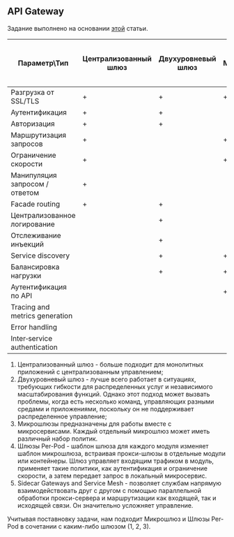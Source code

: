 ## API Gateway
Задание выполнено на основании [этой](https://www.nginx.com/blog/choosing-the-right-api-gateway-pattern/?__cf_chl_captcha_tk__=ed4062235a4eed746839ffaa4456039c320f9dec-1624120905-0-AYcP8ha43drdyJNKyF-DIGvZ1DR9YkX22Cl4O1eqj6VlImek5TI0LGefDCYx2x8nlce-REfCRIUyoqCAkDCcqNbjEPJCtKlCWPqty1WO-_5wzjjqkhHOIIP4GOQc-WRiQC4-XSYDvk_4svL_UsxTXQXtnach30UaMfB5o7Gf1AWSQtMK4FuNSBTxryzUZ4JAFyVrZVzzUWvWihqdKzk9otDOoK_kSzkjOTisu3XqYuBH6SsaiivUTx2TE20_hYQk4_URyMlzH7RhybZzZQL_KZakNAx2Aa5rBJt-ps0ETa_PZsEOgBBOv2MFeQu0DzaSqiLqnmboU47i38a0dKZg23_sq2wz7ULK3JZTSKsj6fIO-PTA-k_yncNs7odQNoL-hbaUsWor_aJX3cTcoDvok11rxniKHSQtkTKaGKgmi9s4SNft7kq6u0fkANzo77qLQQ7RJuwEAb5QuRba8ulZPQADD8vVC16JyY3aRET9DskxQg2T-1n6MGHjOtvjrNjhUojPMI0VU4oFjU7YqCvJyFdW-r4b43R2D3S6uOeJVNZjn4DbU-lKshHet4jd45PjgA0C7fANadJ9bstolosruifQyN_rWlRJiytg-yRLpZpxkFKEhRuC3C6R9JVbivKhP1gSc2OkLvKH8Fa4wk6QwIr03PSzA78Dnsb4JSE5MhvqaK_0XYqb95ZWYUKaFF40Jw) статьи.

| Параметр\Тип | Централизованный шлюз | Двухуровневый шлюз | Микрошлюз | Шлюзы Per-Pod | Sidecar Gateways and Service Mesh |
|---|---|---|---|---|---|
| Разгрузка от SSL/TLS | + | + | + | + | + |
| Аутентификация | + | + |  | + | + |
| Авторизация | + | + |  |  | + |
| Маршрутизация запросов | + |  | + |  |  |
| Ограничение скорости | + |  | + | + |  |
| Манипуляция запросом / ответом | + |  |  |  |  |
| Facade routing | + | + |  |  |  |
| Централизованное логирование |  | + |  |  | + |
| Отслеживание инъекций |  | + |  |  | + |
| Service discovery |  | + | + |  | + |
| Балансировка нагрузки |  | + | + |  | + |
| Аутентификация по API |  |  | + |  |  |
| Tracing and metrics generation |  |  |  | + |  |
| Error handling |  |  |  | + |  |
| Inter‑service authentication |  |  |  |  | + |

1. Централизованный шлюз - больше подходит для монолитных приложений с централизованным управлением;
2. Двухуровневый шлюз - лучше всего работает в ситуациях, требующих гибкости для распределенных услуг и независимого масштабирования функций. Однако этот подход может вызвать проблемы, когда есть несколько команд, управляющих разными средами и приложениями, поскольку он не поддерживает распределенное управление;
3. Микрошлюзы предназначены для работы вместе с микросервисами. Каждый отдельный микрошлюз может иметь различный набор политик.
4. Шлюзы Per-Pod - шаблон шлюза для каждого модуля изменяет шаблон микрошлюза, встраивая прокси-шлюзы в отдельные модули или контейнеры. Шлюз управляет входящим трафиком в модуль, применяет такие политики, как аутентификация и ограничение скорости, а затем передает запрос в локальный микросервис.
5. Sidecar Gateways and Service Mesh - позволяет службам напрямую взаимодействовать друг с другом с помощью параллельной обработки прокси-сервера и маршрутизации как входящей, так и исходящей связи. Он значительно усложняет управление.

Учитывая поставновку задачи, нам подходит Микрошлюз и Шлюзы Per-Pod в сочетании с каким-либо шлюзом (1, 2, 3).
